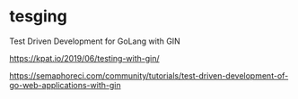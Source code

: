# tesging
Test Driven Development for GoLang with GIN

https://kpat.io/2019/06/testing-with-gin/

https://semaphoreci.com/community/tutorials/test-driven-development-of-go-web-applications-with-gin
